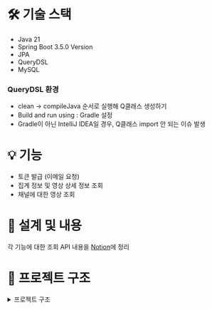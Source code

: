 # 🛠️ 기술 스택
- Java 21
- Spring Boot 3.5.0 Version
- JPA
- QueryDSL
- MySQL

### QueryDSL 환경
- clean → compileJava 순서로 실행해 Q클래스 생성하기
- Build and run using : Gradle 설정
- Gradle이 아닌 IntelliJ IDEA일 경우, Q클래스 import 안 되는 이슈 발생

# 💡 기능
- 토큰 발급 (이메일 요청)
- 집계 정보 및 영상 상세 정보 조회
- 채널에 대한 영상 조회

# 🧩 설계 및 내용
각 기능에 대한 조회 API 내용을 [Notion](https://www.notion.so/JSON-API-1ffe22e7e41380ac8b35cdf7e22f74e5)에 정리

# 📁 프로젝트 구조
<details>
  <summary>프로젝트 구조</summary>
  <br>
  
```
+---java
|   \---com
|       \---example
|           \---graph
|               |   GraphApplication.java
|               |
|               +---domain
|               |   +---analytic
|               |   |   +---controller
|               |   |   |       AnalyticController.java
|               |   |   |
|               |   |   +---dto
|               |   |   |       AnalyticResDto.java
|               |   |   |       AnalyticTotalsResDto.java
|               |   |   |       AnalyticVideoDetailDto.java
|               |   |   |       AnalyticVideoDto.java
|               |   |   |
|               |   |   +---entity
|               |   |   |       Analytic.java
|               |   |   |
|               |   |   +---repository
|               |   |   |       AnalyticCustomRepository.java
|               |   |   |       AnalyticCustomRepositoryImpl.java
|               |   |   |       AnalyticRepository.java
|               |   |   |
|               |   |   \---service
|               |   |           AnalyticService.java
|               |   |
|               |   \---user
|               |       +---controller
|               |       |       AuthController.java
|               |       |
|               |       +---dto
|               |       |       TokenDto.java
|               |       |       UserEmailReqDto.java
|               |       |
|               |       +---entity
|               |       |       User.java
|               |       |
|               |       +---repository
|               |       |       UserRepository.java
|               |       |
|               |       \---service
|               |               AuthService.java
|               |
|               \---global
|                   +---auth
|                   |   |   AuthenticationScheme.java
|                   |   |   DelegatedAccessDeniedHandler.java
|                   |   |   DelegatedAuthenticationEntryPoint.java
|                   |   |
|                   |   \---jwt
|                   |           JwtAuthFilter.java
|                   |           JwtProvider.java
|                   |
|                   +---config
|                   |       QueryDslConfig.java
|                   |       WebConfig.java
|                   |
|                   \---exception
|                       \---handler
|                               GlobalExceptionHandler.java
|
\---resources
    |   application.yml
    |
    +---static
    \---templates
```
</details>
